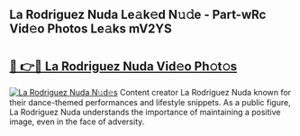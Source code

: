 ## La Rodriguez Nuda Le𝚊k𝚎d N𝚞𝚍e - Part-wRc Vid𝚎o Photos Le𝚊ks mV2YS

# <h2><a href="http://fbc5jj.evod.top/?m=La+Rodriguez+Nuda">🔗 👉🔴 La Rodriguez Nuda Vid𝚎o Ph𝚘t𝚘s</a></h2>

[![La Rodriguez Nuda N𝚞d𝚎s](https://i.imgur.com/8V9OHl7.gif)](http://fbc5jj.evod.top/?m=La+Rodriguez+Nuda)
Content creator La Rodriguez Nuda known for their dance-themed performances and lifestyle snippets. As a public figure, La Rodriguez Nuda understands the importance of maintaining a positive image, even in the face of adversity. 
